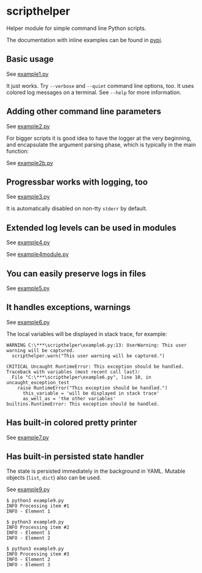 # scripthelper

Helper module for simple command line Python scripts.

The documentation with inline examples can be found in [pypi](https://pypi.org/project/scripthelper/).

## Basic usage

See [example1.py](example1.py)

It just works. Try `--verbose` and `--quiet`  command line options, too.
It uses colored log messages on a terminal.
See `--help` for more information.

## Adding other command line parameters

See [example2.py](example2.py)

For bigger scripts it is good idea to have the logger at the very beginning, and encapsulate the argument parsing phase, which is typically in the main function:

See [example2b.py](example2b.py)

## Progressbar works with logging, too

See [example3.py](example3.py)

It is automatically disabled on non-tty `stderr` by default.

## Extended log levels can be used in modules

See [example4.py](example4.py)

See [example4module.py](example4module.py)

## You can easily preserve logs in files

See [example5.py](example5.py)

## It handles exceptions, warnings

See [example6.py](example6.py)

The local variables will be displayed in stack trace, for example:

```
WARNING C:\***\scripthelper\example6.py:13: UserWarning: This user warning will be captured.
  scripthelper.warn("This user warning will be captured.")

CRITICAL Uncaught RuntimeError: This exception should be handled.
Traceback with variables (most recent call last):
  File "C:\***\scripthelper\example6.py", line 10, in uncaught_exception_test
    raise RuntimeError("This exception should be handled.")
      this_variable = 'will be displayed in stack trace'
      as_well_as = 'the other variables'
builtins.RuntimeError: This exception should be handled.
```

## Has built-in colored pretty printer

See [example7.py](example7.py)

## Has built-in persisted state handler

The state is persisted immediately in the background in YAML. Mutable objects (`list`, `dict`) also can be used.

See [example9.py](example9.py)

```
$ python3 example9.py
INFO Processing item #1
INFO - Element 1

$ python3 example9.py
INFO Processing item #2
INFO - Element 1
INFO - Element 2

$ python3 example9.py
INFO Processing item #3
INFO - Element 2
INFO - Element 3
```

